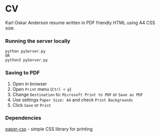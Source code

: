 # CV

Karl Oskar Anderson resume written in PDF friendly HTML using A4 CSS size.

### Running the server locally
```
python pyServer.py
OR
python3 pyServer.py
```

### Saving to PDF
1. Open in browser
2. Open `Print` menu (`Ctrl + p`)
3. Change `Destination` to: `Microsoft Print to PDF` or `Save as PDF`
4. Use settings `Paper Size: A4` and check `Print Backgrounds`
5. Click `Save` or `Print`

### Dependencies
[paper-css](https://github.com/cognitom/paper-css) - simple CSS library for printing
